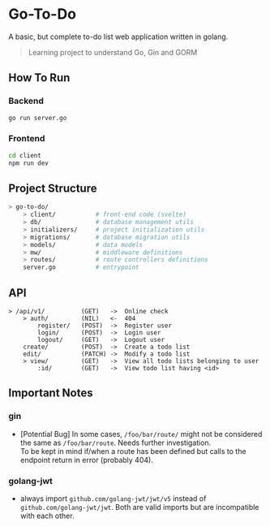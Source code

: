 # Go-To-Do

A basic, but complete to-do list web application written in golang.

> Learning project to understand Go, Gin and GORM

## How To Run

### Backend

```sh
go run server.go
```

### Frontend

```sh
cd client
npm run dev
```

## Project Structure

```sh
> go-to-do/
    > client/           # front-end code (svelte)
    > db/               # database management utils
    > initializers/     # project initialization utils
    > migrations/       # database migration utils
    > models/           # data models
    > mw/               # middleware definitions
    > routes/           # route controllers definitions
    server.go           # entrypoint
```

## API

```
> /api/v1/          (GET)   ->  Online check
    > auth/         (NIL)   <-  404
        register/   (POST)  ->  Register user
        login/      (POST)  ->  Login user
        logout/     (GET)   ->  Logout user
    create/         (POST)  ->  Create a todo list
    edit/           (PATCH) ->  Modify a todo list
    > view/         (GET)   ->  View all todo lists belonging to user
        :id/        (GET)   ->  View todo list having <id>
```

## Important Notes

### gin

- [Potential Bug] In some cases, `/foo/bar/route/` might not be considered the same as `/foo/bar/route`. Needs further investigation.\
To be kept in mind if/when a route has been defined but calls to the endpoint return in error (probably 404).

<!-- ### gorm -->

### golang-jwt

- always import `github.com/golang-jwt/jwt/v5` instead of `github.com/golang-jwt/jwt`. Both are valid imports but are incompatible with each other.

<!-- ### svelte -->